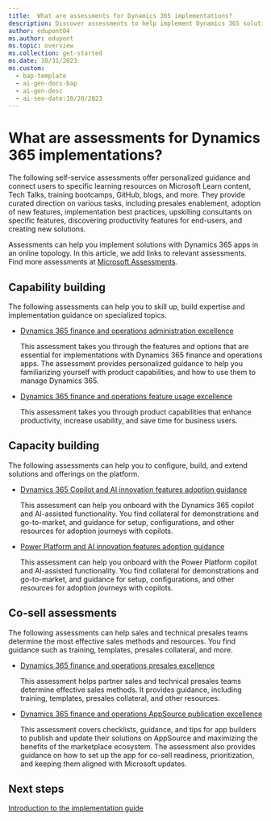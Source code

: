 ```yaml
---
title:  What are assessments for Dynamics 365 implementations?
description: Discover assessments to help implement Dynamics 365 solutions, build new capabilities, and maximize sales methods & resources with Microsoft's Assessments.
author: edupont04
ms.author: edupont
ms.topic: overview
ms.collection: get-started
ms.date: 10/31/2023
ms.custom:
  - bap-template
  - ai-gen-docs-bap
  - ai-gen-desc
  - ai-seo-date:10/20/2023
---
```


# What are assessments for Dynamics 365 implementations?

The following self-service assessments offer personalized guidance and connect users to specific learning resources on Microsoft Learn content, Tech Talks, training bootcamps, GitHub, blogs, and more. They provide curated direction on various tasks, including presales enablement, adoption of new features, implementation best practices, upskilling consultants on specific features, discovering productivity features for end-users, and creating new solutions.  

Assessments can help you implement solutions with Dynamics 365 apps in an online topology. In this article, we add links to relevant assessments. Find more assessments at [Microsoft Assessments](/assessments/).  

## Capability building

The following assessments can help you to skill up, build expertise and implementation guidance on specialized topics.  

- [Dynamics 365 finance and operations administration excellence](/assessments/e25722a7-e0ab-4e52-b928-5ce9461df1ed/)  

  This assessment takes you through the features and options that are essential for implementations with Dynamics 365 finance and operations apps. The assessment provides personalized guidance  to help you familiarizing yourself with product capabilities, and how to use them to manage Dynamics 365.  
- [Dynamics 365 finance and operations feature usage excellence](/assessments/388159e6-55f1-4287-86fa-09032f5ad812/)  

  This assessment takes you through product capabilities that enhance productivity, increase usability, and save time for business users.  

## Capacity building

The following assessments can help you to configure, build, and extend solutions and offerings on the platform.  

- [Dynamics 365 Copilot and AI innovation features adoption guidance](/assessments/0f4b6d54-5954-4adf-9f66-4506cdd8a626/)  

  This assessment can help you onboard with the Dynamics 365 copilot and AI-assisted functionality. You find collateral for demonstrations and go-to-market, and guidance for setup, configurations, and other resources for adoption journeys with copilots.
- [Power Platform and AI innovation features adoption guidance](/assessments/263c58e3-2ca9-454a-9c42-34d9208ec364/)  

  This assessment can help you onboard with the Power Platform copilot and AI-assisted functionality. You find collateral for demonstrations and go-to-market, and guidance for setup, configurations, and other resources for adoption journeys with copilots.
## Co-sell assessments

The following assessments can help sales and technical presales teams determine the most effective sales methods and resources. You find guidance such as training, templates, presales collateral, and more.
 
- [Dynamics 365 finance and operations presales excellence](/assessments/bcb90547-d75e-47cd-b133-4c5340e68fc2/)  

  This assessment helps partner sales and technical presales teams determine effective sales methods. It provides guidance, including training, templates, presales collateral, and other resources.  
- [Dynamics 365 finance and operations AppSource publication excellence](/assessments/b8f27ff4-1ce1-4a80-a808-5d377fc15020/)  

  This assessment covers checklists, guidance, and tips for app builders to publish and update their solutions on AppSource and maximizing the benefits of the marketplace ecosystem. The assessment also provides guidance on how to set up the app for co-sell readiness, prioritization, and keeping them aligned with Microsoft updates.  

## Next steps

[Introduction to the implementation guide](../implementation-guide/introduction.md)  
